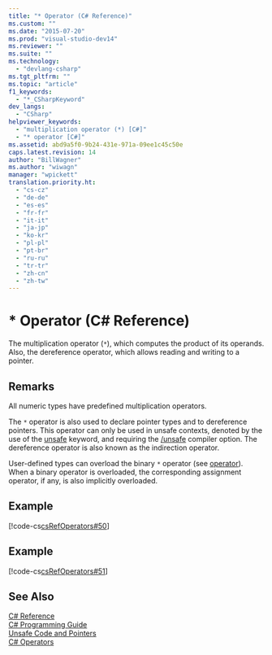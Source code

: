 ```yaml
---
title: "* Operator (C# Reference)"
ms.custom: ""
ms.date: "2015-07-20"
ms.prod: "visual-studio-dev14"
ms.reviewer: ""
ms.suite: ""
ms.technology: 
  - "devlang-csharp"
ms.tgt_pltfrm: ""
ms.topic: "article"
f1_keywords: 
  - "*_CSharpKeyword"
dev_langs: 
  - "CSharp"
helpviewer_keywords: 
  - "multiplication operator (*) [C#]"
  - "* operator [C#]"
ms.assetid: abd9a5f0-9b24-431e-971a-09ee1c45c50e
caps.latest.revision: 14
author: "BillWagner"
ms.author: "wiwagn"
manager: "wpickett"
translation.priority.ht: 
  - "cs-cz"
  - "de-de"
  - "es-es"
  - "fr-fr"
  - "it-it"
  - "ja-jp"
  - "ko-kr"
  - "pl-pl"
  - "pt-br"
  - "ru-ru"
  - "tr-tr"
  - "zh-cn"
  - "zh-tw"
---
```

# * Operator (C# Reference)
The multiplication operator (`*`), which computes the product of its operands.  Also, the dereference operator, which allows reading and writing to a pointer.  
  
## Remarks  
 All numeric types have predefined multiplication operators.  
  
 The `*` operator is also used to declare pointer types and to dereference pointers. This operator can only be used in unsafe contexts, denoted by the use of the [unsafe](../../../csharp\language-reference\keywords/unsafe.md) keyword, and requiring the [/unsafe](../../../csharp\language-reference\compiler-options/unsafe-compiler-option.md) compiler option.  The dereference operator is also known as the indirection operator.  
  
 User-defined types can overload the binary `*` operator (see [operator](../../../csharp\language-reference\keywords/operator.md)). When a binary operator is overloaded, the corresponding assignment operator, if any, is also implicitly overloaded.  
  
## Example  
 [!code-cs[csRefOperators#50](../../../csharp\language-reference\operators/codesnippet/CSharp/multiplication-operator_1.cs)]  
  
## Example  
 [!code-cs[csRefOperators#51](../../../csharp\language-reference\operators/codesnippet/CSharp/multiplication-operator_2.cs)]  
  
## See Also  
 [C# Reference](../../../csharp\language-reference/index.md)   
 [C# Programming Guide](../../../csharp\programming-guide/index.md)   
 [Unsafe Code and Pointers](../../../csharp\programming-guide\unsafe-code-pointers/index.md)   
 [C# Operators](../../../csharp\language-reference\operators/index.md)